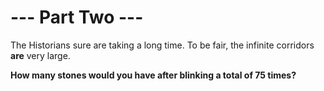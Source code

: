 # --- Part Two ---

The Historians sure are taking a long time. To be fair, the infinite corridors **are** very large.

**How many stones would you have after blinking a total of 75 times?**
